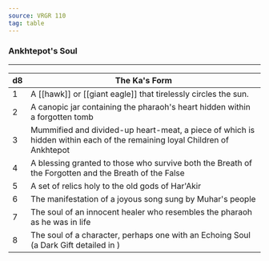 ```yaml
---
source: VRGR 110
tag: table
---
```


### Ankhtepot's Soul
---
|d8|The Ka's Form|
|----|------------|
|1|A [[hawk]] or [[giant eagle]] that tirelessly circles the sun.|
|2|A canopic jar containing the pharaoh's heart hidden within a forgotten tomb|
|3|Mummified and divided-up heart-meat, a piece of which is hidden within each of the remaining loyal Children of Ankhtepot|
|4|A blessing granted to those who survive both the Breath of the Forgotten and the Breath of the False|
|5|A set of relics holy to the old gods of Har'Akir|
|6|The manifestation of a joyous song sung by Muhar's people|
|7|The soul of an innocent healer who resembles the pharaoh as he was in life|
|8|The soul of a character, perhaps one with an Echoing Soul (a Dark Gift detailed in )|
